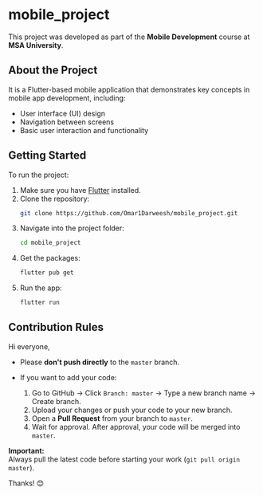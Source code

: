# mobile_project

This project was developed as part of the **Mobile Development** course at **MSA University**.

## About the Project

It is a Flutter-based mobile application that demonstrates key concepts in mobile app development, including:
- User interface (UI) design
- Navigation between screens
- Basic user interaction and functionality

## Getting Started

To run the project:

1. Make sure you have [Flutter](https://flutter.dev/docs/get-started/install) installed.
2. Clone the repository:
   ```bash
   git clone https://github.com/Omar1Darweesh/mobile_project.git
   ```
3. Navigate into the project folder:
   ```bash
   cd mobile_project
   ```
4. Get the packages:
   ```bash
   flutter pub get
   ```
5. Run the app:
   ```bash
   flutter run
   ```

## Contribution Rules

Hi everyone,

- Please **don't push directly** to the `master` branch.
- If you want to add your code:

  1. Go to GitHub → Click `Branch: master` → Type a new branch name → Create branch.
  2. Upload your changes or push your code to your new branch.
  3. Open a **Pull Request** from your branch to `master`.
  4. Wait for approval. After approval, your code will be merged into `master`.

**Important:**  
Always pull the latest code before starting your work (`git pull origin master`).

Thanks! 😊
